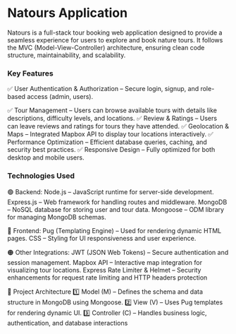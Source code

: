 # Natours Application
Natours is a full-stack tour booking web application designed to provide a seamless experience for users to explore and book nature tours. It follows the MVC (Model-View-Controller) architecture, ensuring clean code structure, maintainability, and scalability.

 ### Key Features
✅ User Authentication & Authorization – Secure login, signup, and role-based access (admin, users).

✅ Tour Management – Users can browse available tours with details like descriptions, difficulty levels, and locations.
✅ Review & Ratings – Users can leave reviews and ratings for tours they have attended.
✅ Geolocation & Maps – Integrated Mapbox API to display tour locations interactively.
✅ Performance Optimization – Efficient database queries, caching, and security best practices.
✅ Responsive Design – Fully optimized for both desktop and mobile users.

### Technologies Used
🟢 Backend:
Node.js – JavaScript runtime for server-side development.
Express.js – Web framework for handling routes and middleware.
MongoDB – NoSQL database for storing user and tour data.
Mongoose – ODM library for managing MongoDB schemas.

🔵 Frontend:
Pug (Templating Engine) – Used for rendering dynamic HTML pages.
CSS – Styling for UI responsiveness and user experience.

🟠 Other Integrations:
JWT (JSON Web Tokens) – Secure authentication and session management.
Mapbox API – Interactive map integration for visualizing tour locations.
Express Rate Limiter & Helmet – Security enhancements for request rate limiting and HTTP headers protection

🔹 Project Architecture
1️⃣ Model (M) – Defines the schema and data structure in MongoDB using Mongoose.
2️⃣ View (V) – Uses Pug templates for rendering dynamic UI.
3️⃣ Controller (C) – Handles business logic, authentication, and database interactions
